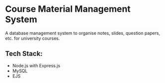 # Course Material Management System

A database management system to organise notes, slides, question papers, etc. for university courses.

## Tech Stack:
- Node.js with Express.js
- MySQL
- EJS
